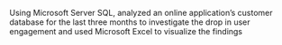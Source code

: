Using Microsoft Server SQL, analyzed an online application’s customer database for the last three months to investigate the drop in user engagement and used Microsoft Excel to visualize the findings
